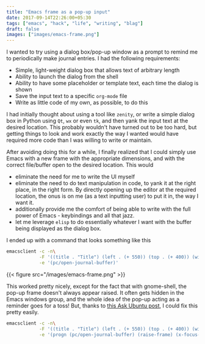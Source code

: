 ```yaml
---
title: "Emacs frame as a pop-up input"
date: 2017-09-14T22:26:00+05:30
tags: ["emacs", "hack", "life", "writing", "blag"]
draft: false
images: ["images/emacs-frame.png"]
---
```


I wanted to try using a dialog box/pop-up window as a prompt to remind me to
periodically make journal entries.  I had the following requirements:

-   Simple, light-weight dialog box that allows text of arbitrary length
-   Ability to launch the dialog from the shell
-   Ability to have some placeholder or template text, each time the dialog is shown
-   Save the input text to a specific `org-mode` file
-   Write as little code of my own, as possible, to do this

I had initially thought about using a tool like `zenity`, or write a simple
dialog box in Python using `Qt`, `wx` or even `tk`, and then yank the input text
at the desired location. This probably wouldn't have turned out to be too hard,
but getting things to look and work exactly the way I wanted would have required
more code than I was willing to write or maintain.

After avoiding doing this for a while, I finally realized that I could simply
use Emacs with a new frame with the appropriate dimensions, and with the correct
file/buffer open to the desired location. This would

-   eliminate the need for me to write the UI myself
-   eliminate the need to do text manipulation in code, to yank it at the right
    place, in the right form. By directly opening up the editor at the required
    location, the onus is on me (as a text inputting user) to put it in, the way I
    want it.
-   additionally provide me the comfort of being able to write with the full power
    of Emacs - keybindings and all that jazz.
-   let me leverage `elisp` to do essentially whatever I want with the buffer
    being displayed as the dialog box.

I ended up with a command that looks something like this

```sh
emacsclient -c -n\
            -F '((title . "Title") (left . (+ 550)) (top . (+ 400)) (width . 110) (height . 12))'\
            -e '(pc/open-journal-buffer)'
```

{{< figure src="/images/emacs-frame.png" >}}

This worked pretty nicely, except for the fact that with gnome-shell, the pop-up
frame doesn't always appear raised. It often gets hidden in the Emacs windows
group, and the whole idea of the pop-up acting as a reminder goes for a toss!
But, thanks to [this Ask Ubuntu post](https://askubuntu.com/a/288483), I could fix this pretty easily.

```sh
emacsclient -c -n\
            -F '((title . "Title") (left . (+ 550)) (top . (+ 400)) (width . 110) (height . 12))'\
            -e '(progn (pc/open-journal-buffer) (raise-frame) (x-focus-frame (selected-frame)))'
```
